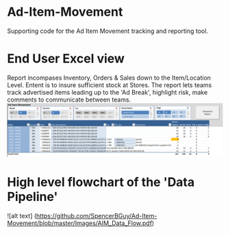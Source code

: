 # Ad-Item-Movement
Supporting code for the Ad Item Movement tracking and reporting tool.

# End User Excel view
Report incompases Inventory, Orders & Sales down to the Item/Location Level. Entent is to insure sufficient stock at Stores. The report lets teams track advertised items leading up to the 'Ad Break', highlight risk, make comments to communicate between teams.
![alt text](https://github.com/SpencerBGuy/Ad-Item-Movement/blob/master/Images/AIM_enduser_report_example.PNG)

# High level flowchart of the 'Data Pipeline'
![alt text] (https://github.com/SpencerBGuy/Ad-Item-Movement/blob/master/Images/AIM_Data_Flow.pdf)
